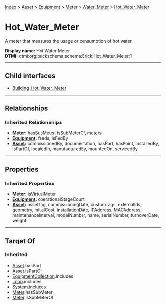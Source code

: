 [Index](../../../../../index.md) > [Asset](../../../../Asset.md) > [Equipment](../../../Equipment.md) > [Meter](../../Meter.md) > [Water_Meter](../Water_Meter.md) > [Hot_Water_Meter](#)
# Hot_Water_Meter

A meter that measures the usage or consumption of hot water


**Display name:** Hot Water Meter<br />
**DTMI:** dtmi:org:brickschema:schema:Brick:Hot_Water_Meter;1

---

## Child interfaces
* [Building_Hot_Water_Meter](Building_Hot_Water_Meter.md)

---

## Relationships

### Inherited Relationships
* **[Meter](../../Meter.md):** hasSubMeter, isSubMeterOf, meters
* **[Equipment](../../../Equipment.md):** feeds, isFedBy
* **[Asset](../../../../Asset.md):** commissionedBy, documentation, hasPart, hasPoint, installedBy, isPartOf, locatedIn, manufacturedBy, mountedOn, servicedBy

---

## Properties

### Inherited Properties
* **[Meter](../../Meter.md):** isVirtualMeter
* **[Equipment](../../../Equipment.md):** operationalStageCount
* **[Asset](../../../../Asset.md):** assetTag, commissioningDate, customTags, externalIds, geometry, initialCost, installationDate, IPAddress, MACAddress, maintenanceInterval, modelNumber, name, serialNumber, turnoverDate, weight

---

## Target Of
### Inherited
* [Asset](../../../../Asset.md).hasPart
* [Asset](../../../../Asset.md).isPartOf
* [EquipmentCollection](../../../../../Collection/EquipmentCollection.md).includes
* [Loop](../../../../../Collection/Loop/Loop.md).includes
* [System](../../../../../Collection/System/System.md).includes
* [Meter](../../Meter.md).hasSubMeter
* [Meter](../../Meter.md).isSubMeterOf
